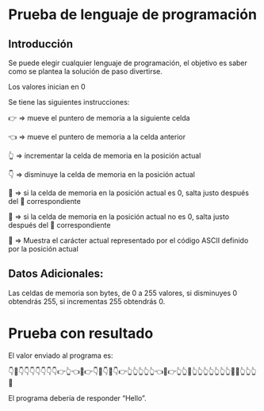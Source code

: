 # Prueba de lenguaje de programación

## Introducción
Se puede elegir cualquier lenguaje de programación, el objetivo es saber como se plantea la solución de paso divertirse.

Los valores inician en 0

Se tiene las siguientes instrucciones:

👉 => mueve el puntero de memoria a la siguiente celda

👈 => mueve el puntero de memoria a la celda anterior

👆 => incrementar la celda de memoria en la posición actual

👇 => disminuye la celda de memoria en la posición actual

🤜 => si la celda de memoria en la posición actual es 0, salta justo después del 🤛 correspondiente

🤛 => si la celda de memoria en la posición actual no es 0, salta justo después del 🤜 correspondiente

👊 => Muestra el carácter actual representado por el código ASCII definido por la posición actual

## Datos Adicionales:

Las celdas de memoria son bytes, de 0 a 255 valores, si disminuyes 0 obtendrás 255, si incrementas 255 obtendrás 0.

# Prueba con resultado

El valor enviado al programa es:

👇🤜👇👇👇👇👇👇👇👉👆👈🤛👉👇👊👇🤜👇👉👆👆👆👆👆👈🤛👉👆👆👊👆👆👆👆👆👆👆👊👊👆👆👆👊

El programa debería de responder “Hello”.